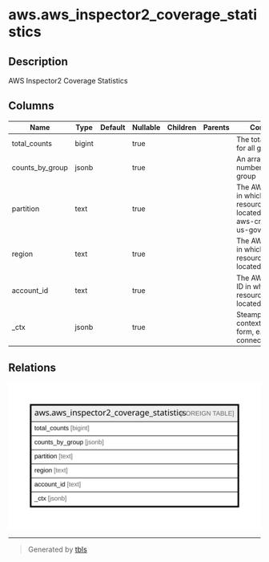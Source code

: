 # aws.aws_inspector2_coverage_statistics

## Description

AWS Inspector2 Coverage Statistics

## Columns

| Name | Type | Default | Nullable | Children | Parents | Comment |
| ---- | ---- | ------- | -------- | -------- | ------- | ------- |
| total_counts | bigint |  | true |  |  | The total number for all groups |
| counts_by_group | jsonb |  | true |  |  | An array with the number for each group |
| partition | text |  | true |  |  | The AWS partition in which the resource is located (aws, aws-cn, or aws-us-gov). |
| region | text |  | true |  |  | The AWS Region in which the resource is located. |
| account_id | text |  | true |  |  | The AWS Account ID in which the resource is located. |
| _ctx | jsonb |  | true |  |  | Steampipe context in JSON form, e.g. connection_name. |

## Relations

![er](aws.aws_inspector2_coverage_statistics.svg)

---

> Generated by [tbls](https://github.com/k1LoW/tbls)
